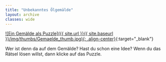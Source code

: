 ```yaml
---
title: "Unbekanntes Ölgemälde"
layout: archive
classes: wide
---
```


[![Ein Gemälde als Puzzle]({{ site.url }}{{ site.baseurl }}/img/thumbs/Gemaelde_thumb.jpg){: .align-center}](https://jigex.com/bgGGY){:target="_blank"}

Wer ist denn da auf dem Gemälde? Hast du schon eine Idee? Wenn du das Rätsel lösen willst, dann klicke auf das Puzzle.

